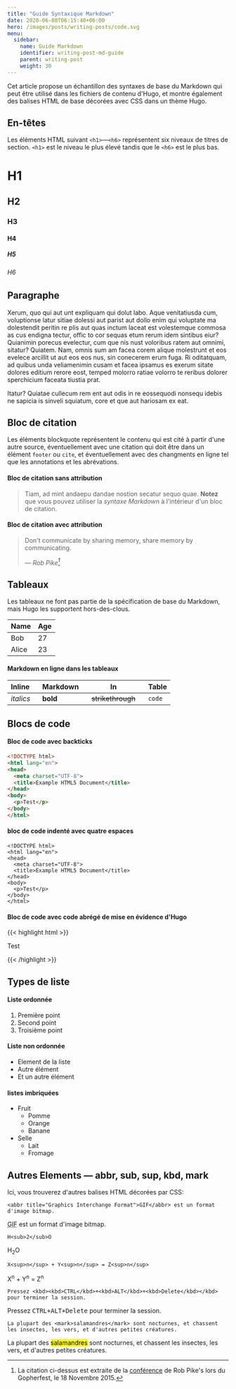 ```yaml
---
title: "Guide Syntaxique Markdown"
date: 2020-06-08T06:15:40+06:00
hero: /images/posts/writing-posts/code.svg
menu:
  sidebar:
    name: Guide Markdown
    identifier: writing-post-md-guide
    parent: writing-post
    weight: 30
---
```


Cet article propose un échantillon des syntaxes de base du Markdown qui peut être utilisé dans les fichiers de contenu d'Hugo, et montre également des balises HTML de base décorées avec CSS dans un thème Hugo.

<!--more-->

## En-têtes

Les éléments HTML suivant `<h1>`—`<h6>` représentent six niveaux de titres de section. `<h1>` est le niveau le plus élevé tandis que le `<h6>` est le plus bas.

# H1
## H2
### H3
#### H4
##### H5
###### H6

## Paragraphe

Xerum, quo qui aut unt expliquam qui dolut labo. Aque venitatiusda cum, voluptionse latur sitiae dolessi aut parist aut dollo enim qui voluptate ma dolestendit peritin re plis aut quas inctum laceat est volestemque commosa as cus endigna tectur, offic to cor sequas etum rerum idem sintibus eiur? Quianimin porecus evelectur, cum que nis nust voloribus ratem aut omnimi, sitatur? Quiatem. Nam, omnis sum am facea corem alique molestrunt et eos evelece arcillit ut aut eos eos nus, sin conecerem erum fuga. Ri oditatquam, ad quibus unda veliamenimin cusam et facea ipsamus es exerum sitate dolores editium rerore eost, temped molorro ratiae volorro te reribus dolorer sperchicium faceata tiustia prat.

Itatur? Quiatae cullecum rem ent aut odis in re eossequodi nonsequ idebis ne sapicia is sinveli squiatum, core et que aut hariosam ex eat.

## Bloc de citation

Les éléments blockquote représentent le contenu qui est cité à partir d'une autre source, éventuellement avec une citation qui doit être dans un élément `footer` ou `cite`, et éventuellement avec des changments en ligne tel que les annotations et les abrévations.

#### Bloc de citation sans attribution

> Tiam, ad mint andaepu dandae nostion secatur sequo quae.
> **Notez** que vous pouvez utiliser la *syntaxe Markdown* à l'intérieur d'un bloc de citation.

#### Bloc de citation avec attribution

> Don't communicate by sharing memory, share memory by communicating.</p>
> — <cite>Rob Pike[^1]</cite>

[^1]: La citation ci-dessus est extraite de la [conférence](https://www.youtube.com/watch?v=PAAkCSZUG1c) de Rob Pike's lors du Gopherfest, le 18 Novembre 2015.

## Tableaux

Les tableaux ne font pas partie de la spécification de base du Markdown, mais Hugo les supportent hors-des-clous.

   | Name  | Age |
   | ----- | --- |
   | Bob   | 27  |
   | Alice | 23  |

#### Markdown en ligne dans les tableaux

| Inline&nbsp;&nbsp;&nbsp; | Markdown&nbsp;&nbsp;&nbsp; | In&nbsp;&nbsp;&nbsp;                | Table  |
| ------------------------ | -------------------------- | ----------------------------------- | ------ |
| *italics*                | **bold**                   | ~~strikethrough~~&nbsp;&nbsp;&nbsp; | `code` |

## Blocs de code

#### Bloc de code avec backticks

```html
<!DOCTYPE html>
<html lang="en">
<head>
  <meta charset="UTF-8">
  <title>Example HTML5 Document</title>
</head>
<body>
  <p>Test</p>
</body>
</html>
```

#### bloc de code indenté avec quatre espaces

    <!DOCTYPE html>
    <html lang="en">
    <head>
      <meta charset="UTF-8">
      <title>Example HTML5 Document</title>
    </head>
    <body>
      <p>Test</p>
    </body>
    </html>

#### Bloc de code avec code abrégé de mise en évidence d'Hugo

{{< highlight html >}}
<!DOCTYPE html>
<html lang="en">
<head>
  <meta charset="UTF-8">
  <title>Example HTML5 Document</title>
</head>
<body>
  <p>Test</p>
</body>
</html>
{{< /highlight >}}

## Types de liste

#### Liste ordonnée

1. Première point
2. Second point
3. Troisième point

#### Liste non ordonnée

* Element de la liste
* Autre élément
* Et un autre élément

#### listes imbriquées

* Fruit
  * Pomme
  * Orange
  * Banane
* Selle
  * Lait
  * Fromage

## Autres Elements — abbr, sub, sup, kbd, mark

Ici, vous trouverez d'autres balises HTML décorées par CSS: 

```
<abbr title="Graphics Interchange Format">GIF</abbr> est un format d'image bitmap.
```

<abbr title="Graphics Interchange Format">GIF</abbr> est un format d'image bitmap.

```
H<sub>2</sub>O
```

H<sub>2</sub>O

```
X<sup>n</sup> + Y<sup>n</sup> = Z<sup>n</sup>
```

X<sup>n</sup> + Y<sup>n</sup> = Z<sup>n</sup>

```
Pressez <kbd><kbd>CTRL</kbd>+<kbd>ALT</kbd>+<kbd>Delete</kbd></kbd> pour terminer la session.
```

Pressez <kbd><kbd>CTRL</kbd>+<kbd>ALT</kbd>+<kbd>Delete</kbd></kbd> pour terminer la session.

```
La plupart des <mark>salamandres</mark> sont nocturnes, et chassent les insectes, les vers, et d'autres petites créatures.
```

La plupart des <mark>salamandres</mark> sont nocturnes, et chassent les insectes, les vers, et d'autres petites créatures.